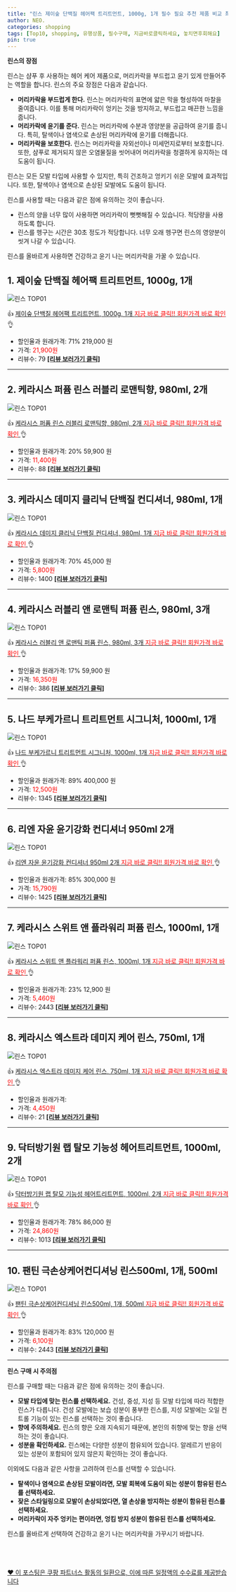 ```yaml
---
title: "린스 제이숲 단백질 헤어팩 트리트먼트, 1000g, 1개 필수 필요 추천 제품 비교 최저 가격 비교 장점 구매 후기 구매평"
author: NEO.
categories: shopping
tags: [Top10, shopping, 유행상품, 필수구매, 지금바로클릭하세요, 놓치면후회해요]
pin: true
---
```

**린스의 장점**

린스는 샴푸 후 사용하는 헤어 케어 제품으로, 머리카락을 부드럽고 윤기 있게 만들어주는 역할을 합니다. 린스의 주요 장점은 다음과 같습니다.

* **머리카락을 부드럽게 한다.** 린스는 머리카락의 표면에 얇은 막을 형성하여 마찰을 줄여줍니다. 이를 통해 머리카락이 엉키는 것을 방지하고, 부드럽고 매끈한 느낌을 줍니다.
* **머리카락에 윤기를 준다.** 린스는 머리카락에 수분과 영양분을 공급하여 윤기를 줍니다. 특히, 탈색이나 염색으로 손상된 머리카락에 윤기를 더해줍니다.
* **머리카락을 보호한다.** 린스는 머리카락을 자외선이나 미세먼지로부터 보호합니다. 또한, 샴푸로 제거되지 않은 오염물질을 씻어내어 머리카락을 청결하게 유지하는 데 도움이 됩니다.

린스는 모든 모발 타입에 사용할 수 있지만, 특히 건조하고 엉키기 쉬운 모발에 효과적입니다. 또한, 탈색이나 염색으로 손상된 모발에도 도움이 됩니다.

린스를 사용할 때는 다음과 같은 점에 유의하는 것이 좋습니다.

* 린스의 양을 너무 많이 사용하면 머리카락이 뻣뻣해질 수 있습니다. 적당량을 사용하도록 합니다.
* 린스를 헹구는 시간은 30초 정도가 적당합니다. 너무 오래 헹구면 린스의 영양분이 씻겨 나갈 수 있습니다.

린스를 올바르게 사용하면 건강하고 윤기 나는 머리카락을 가꿀 수 있습니다.

   

## 1. 제이숲 단백질 헤어팩 트리트먼트, 1000g, 1개

![린스 TOP01](https://thumbnail7.coupangcdn.com/thumbnails/remote/490x490ex/image/retail/images/323366447371794-96e9541e-c8e0-4855-b0f9-1760622f6502.jpg)


👍 [제이숲 단백질 헤어팩 트리트먼트, 1000g, 1개 <font color=red> 지금 바로 클릭!! 회원가격 바로 확인 </font> ](https://link.coupang.com/re/AFFSDP?lptag=AF3617701&subid=GithubCoopas&pageKey=6320746340&traceid=V0-153&itemId=13171845950&vendorItemId=72423701913) 👌 


- 할인율과 원래가격: 71%  219,000   원
- 가격: <span style='color:red'>21,900원</span>
- 리뷰수: 79  [**[리뷰 보러가기 클릭]**](https://link.coupang.com/re/AFFSDP?lptag=AF3617701&subid=GithubCoopas&pageKey=6320746340&traceid=V0-153&itemId=13171845950&vendorItemId=72423701913)

---


   

## 2. 케라시스 퍼퓸 린스 러블리 로맨틱향, 980ml, 2개

![린스 TOP01](https://thumbnail6.coupangcdn.com/thumbnails/remote/490x490ex/image/retail/images/1995366236795906-0561fef3-b40d-41fa-a929-365b21b01494.jpg)


👍 [케라시스 퍼퓸 린스 러블리 로맨틱향, 980ml, 2개 <font color=red> 지금 바로 클릭!! 회원가격 바로 확인 </font> ](https://link.coupang.com/re/AFFSDP?lptag=AF3617701&subid=GithubCoopas&pageKey=2255309&traceid=V0-153&itemId=16734690586&vendorItemId=80577458161) 👌 


- 할인율과 원래가격: 20%  59,900   원
- 가격: <span style='color:red'>11,400원</span>
- 리뷰수: 88  [**[리뷰 보러가기 클릭]**](https://link.coupang.com/re/AFFSDP?lptag=AF3617701&subid=GithubCoopas&pageKey=2255309&traceid=V0-153&itemId=16734690586&vendorItemId=80577458161)

---


   

## 3. 케라시스 데미지 클리닉 단백질 컨디셔너, 980ml, 1개

![린스 TOP01](https://thumbnail7.coupangcdn.com/thumbnails/remote/490x490ex/image/retail/images/1710285087775979-b2051c3c-99b1-4d12-9776-af7f59324a73.jpg)


👍 [케라시스 데미지 클리닉 단백질 컨디셔너, 980ml, 1개 <font color=red> 지금 바로 클릭!! 회원가격 바로 확인 </font> ](https://link.coupang.com/re/AFFSDP?lptag=AF3617701&subid=GithubCoopas&pageKey=6523610496&traceid=V0-153&itemId=14463516399&vendorItemId=81706931803) 👌 


- 할인율과 원래가격: 70%  45,000   원
- 가격: <span style='color:red'>5,800원</span>
- 리뷰수: 1400  [**[리뷰 보러가기 클릭]**](https://link.coupang.com/re/AFFSDP?lptag=AF3617701&subid=GithubCoopas&pageKey=6523610496&traceid=V0-153&itemId=14463516399&vendorItemId=81706931803)

---


   

## 4. 케라시스 러블리 앤 로맨틱 퍼퓸 린스, 980ml, 3개

![린스 TOP01](https://thumbnail6.coupangcdn.com/thumbnails/remote/490x490ex/image/retail/images/7974027801789235-da003c9b-c51e-4527-8b77-6e712aa41137.jpg)


👍 [케라시스 러블리 앤 로맨틱 퍼퓸 린스, 980ml, 3개 <font color=red> 지금 바로 클릭!! 회원가격 바로 확인 </font> ](https://link.coupang.com/re/AFFSDP?lptag=AF3617701&subid=GithubCoopas&pageKey=2255309&traceid=V0-153&itemId=15030798943&vendorItemId=84656611490) 👌 


- 할인율과 원래가격: 17%  59,900   원
- 가격: <span style='color:red'>16,350원</span>
- 리뷰수: 386  [**[리뷰 보러가기 클릭]**](https://link.coupang.com/re/AFFSDP?lptag=AF3617701&subid=GithubCoopas&pageKey=2255309&traceid=V0-153&itemId=15030798943&vendorItemId=84656611490)

---


   

## 5. 나드 부케가르니 트리트먼트 시그니처, 1000ml, 1개

![린스 TOP01](https://thumbnail9.coupangcdn.com/thumbnails/remote/490x490ex/image/retail/images/7801706787986925-b95933ca-1e51-47b8-9af2-4f3ae8955bf2.jpg)


👍 [나드 부케가르니 트리트먼트 시그니처, 1000ml, 1개 <font color=red> 지금 바로 클릭!! 회원가격 바로 확인 </font> ](https://link.coupang.com/re/AFFSDP?lptag=AF3617701&subid=GithubCoopas&pageKey=5832195430&traceid=V0-153&itemId=10096109524&vendorItemId=3131010070) 👌 


- 할인율과 원래가격: 89%  400,000   원
- 가격: <span style='color:red'>12,500원</span>
- 리뷰수: 1345  [**[리뷰 보러가기 클릭]**](https://link.coupang.com/re/AFFSDP?lptag=AF3617701&subid=GithubCoopas&pageKey=5832195430&traceid=V0-153&itemId=10096109524&vendorItemId=3131010070)

---


   

## 6. 리엔 자윤 윤기강화 컨디셔너 950ml 2개

![린스 TOP01](https://thumbnail9.coupangcdn.com/thumbnails/remote/490x490ex/image/vendor_inventory/4fae/dfd2a36f4e119c007082a2b685c6766b4dd3cd888b609d43c2763a0dec49.jpg)


👍 [리엔 자윤 윤기강화 컨디셔너 950ml 2개 <font color=red> 지금 바로 클릭!! 회원가격 바로 확인 </font> ](https://link.coupang.com/re/AFFSDP?lptag=AF3617701&subid=GithubCoopas&pageKey=6425708620&traceid=V0-153&itemId=13843989263&vendorItemId=83682909610) 👌 


- 할인율과 원래가격: 85%  300,000   원
- 가격: <span style='color:red'>15,790원</span>
- 리뷰수: 1425  [**[리뷰 보러가기 클릭]**](https://link.coupang.com/re/AFFSDP?lptag=AF3617701&subid=GithubCoopas&pageKey=6425708620&traceid=V0-153&itemId=13843989263&vendorItemId=83682909610)

---


   

## 7. 케라시스 스위트 앤 플라워리 퍼퓸 린스, 1000ml, 1개

![린스 TOP01](https://thumbnail8.coupangcdn.com/thumbnails/remote/490x490ex/image/retail/images/2023/01/03/12/8/ab7d656e-4aa4-4eda-9173-7254fac0ba54.jpg)


👍 [케라시스 스위트 앤 플라워리 퍼퓸 린스, 1000ml, 1개 <font color=red> 지금 바로 클릭!! 회원가격 바로 확인 </font> ](https://link.coupang.com/re/AFFSDP?lptag=AF3617701&subid=GithubCoopas&pageKey=7040999933&traceid=V0-153&itemId=17412164332&vendorItemId=84581490735) 👌 


- 할인율과 원래가격: 23%  12,900   원
- 가격: <span style='color:red'>5,460원</span>
- 리뷰수: 2443  [**[리뷰 보러가기 클릭]**](https://link.coupang.com/re/AFFSDP?lptag=AF3617701&subid=GithubCoopas&pageKey=7040999933&traceid=V0-153&itemId=17412164332&vendorItemId=84581490735)

---


   

## 8. 케라시스 엑스트라 데미지 케어 린스, 750ml, 1개

![린스 TOP01](https://thumbnail9.coupangcdn.com/thumbnails/remote/490x490ex/image/retail/images/2023/03/17/17/2/5a8e2cc4-1dd0-4633-86e8-8e739073cfba.png)


👍 [케라시스 엑스트라 데미지 케어 린스, 750ml, 1개 <font color=red> 지금 바로 클릭!! 회원가격 바로 확인 </font> ](https://link.coupang.com/re/AFFSDP?lptag=AF3617701&subid=GithubCoopas&pageKey=7115897026&traceid=V0-153&itemId=18219407738&vendorItemId=85367164302) 👌 


- 할인율과 원래가격: 
- 가격: <span style='color:red'>4,450원</span>
- 리뷰수: 21  [**[리뷰 보러가기 클릭]**](https://link.coupang.com/re/AFFSDP?lptag=AF3617701&subid=GithubCoopas&pageKey=7115897026&traceid=V0-153&itemId=18219407738&vendorItemId=85367164302)

---


   

## 9. 닥터방기원 랩 탈모 기능성 헤어트리트먼트, 1000ml, 2개

![린스 TOP01](https://thumbnail9.coupangcdn.com/thumbnails/remote/490x490ex/image/retail/images/7881104998194997-81046482-b2fe-4ef8-88b2-61093a9a5b7d.jpg)


👍 [닥터방기원 랩 탈모 기능성 헤어트리트먼트, 1000ml, 2개 <font color=red> 지금 바로 클릭!! 회원가격 바로 확인 </font> ](https://link.coupang.com/re/AFFSDP?lptag=AF3617701&subid=GithubCoopas&pageKey=6694820045&traceid=V0-153&itemId=3148815320&vendorItemId=71136410937) 👌 


- 할인율과 원래가격: 78%  86,000   원
- 가격: <span style='color:red'>24,860원</span>
- 리뷰수: 1013  [**[리뷰 보러가기 클릭]**](https://link.coupang.com/re/AFFSDP?lptag=AF3617701&subid=GithubCoopas&pageKey=6694820045&traceid=V0-153&itemId=3148815320&vendorItemId=71136410937)

---


   

## 10. 팬틴 극손상케어컨디셔닝 린스500ml, 1개, 500ml

![린스 TOP01](https://thumbnail7.coupangcdn.com/thumbnails/remote/490x490ex/image/retail/images/5734311430740452-9051f909-8f2e-4aad-9046-ce078eab41d2.jpg)


👍 [팬틴 극손상케어컨디셔닝 린스500ml, 1개, 500ml <font color=red> 지금 바로 클릭!! 회원가격 바로 확인 </font> ](https://link.coupang.com/re/AFFSDP?lptag=AF3617701&subid=GithubCoopas&pageKey=6773997575&traceid=V0-153&itemId=19013936715&vendorItemId=83776664845) 👌 


- 할인율과 원래가격: 83%  120,000   원
- 가격: <span style='color:red'>6,100원</span>
- 리뷰수: 2443  [**[리뷰 보러가기 클릭]**](https://link.coupang.com/re/AFFSDP?lptag=AF3617701&subid=GithubCoopas&pageKey=6773997575&traceid=V0-153&itemId=19013936715&vendorItemId=83776664845)

---
**린스 구매 시 주의점**

린스를 구매할 때는 다음과 같은 점에 유의하는 것이 좋습니다.

* **모발 타입에 맞는 린스를 선택하세요.** 건성, 중성, 지성 등 모발 타입에 따라 적합한 린스가 다릅니다. 건성 모발에는 보습 성분이 풍부한 린스를, 지성 모발에는 오일 컨트롤 기능이 있는 린스를 선택하는 것이 좋습니다.
* **향에 주의하세요.** 린스의 향은 오래 지속되기 때문에, 본인의 취향에 맞는 향을 선택하는 것이 좋습니다.
* **성분을 확인하세요.** 린스에는 다양한 성분이 함유되어 있습니다. 알레르기 반응이 있는 성분이 포함되어 있지 않은지 확인하는 것이 좋습니다.

이외에도 다음과 같은 사항을 고려하여 린스를 선택할 수 있습니다.

* **탈색이나 염색으로 손상된 모발이라면, 모발 회복에 도움이 되는 성분이 함유된 린스를 선택하세요.**
* **잦은 스타일링으로 모발이 손상되었다면, 열 손상을 방지하는 성분이 함유된 린스를 선택하세요.**
* **머리카락이 자주 엉키는 편이라면, 엉킴 방지 성분이 함유된 린스를 선택하세요.**

린스를 올바르게 선택하여 건강하고 윤기 나는 머리카락을 가꾸시기 바랍니다.<br><br><br><br><br> [ ❤  이 포스팅은 쿠팡 파트너스 활동의 일환으로, 이에 따른 일정액의 수수료를 제공받습니다](https://link.coupang.com/a/bcEFyh)